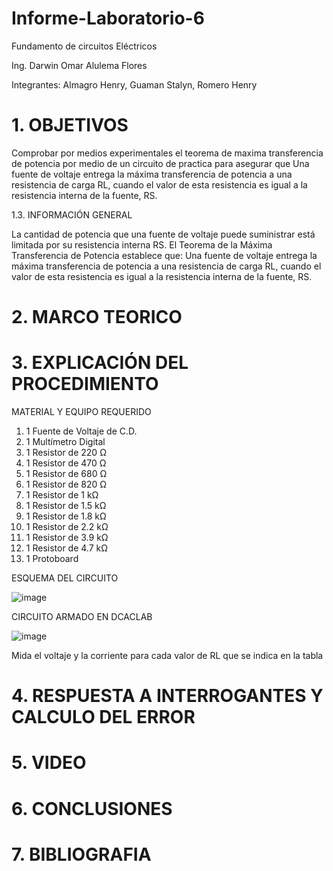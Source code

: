 # Informe-Laboratorio-6

Fundamento de circuitos Eléctricos

Ing. Darwin Omar Alulema Flores

Integrantes: Almagro Henry, Guaman Stalyn, Romero Henry

# 1. OBJETIVOS

Comprobar por medios experimentales el teorema de maxima transferencia de potencia por medio de un circuito de practica para asegurar que Una fuente de voltaje entrega la máxima transferencia de potencia a una resistencia de carga RL, cuando el valor de esta resistencia es igual a la resistencia interna de la fuente, RS.

1.3. INFORMACIÓN GENERAL

La cantidad de potencia que una fuente de voltaje puede suministrar está limitada por su resistencia interna RS. El Teorema de la Máxima Transferencia de Potencia establece que: Una fuente de voltaje entrega la máxima transferencia de potencia a una resistencia de carga RL, cuando el valor de esta resistencia es igual a la resistencia interna de la fuente, RS.



# 2. MARCO TEORICO
# 3. EXPLICACIÓN DEL PROCEDIMIENTO

MATERIAL Y EQUIPO REQUERIDO

1. 1 Fuente de Voltaje de C.D.
2. 1 Multímetro Digital
3. 1 Resistor de 220 Ω
4. 1 Resistor de 470 Ω
5. 1 Resistor de 680 Ω
6. 1 Resistor de 820 Ω
7. 1 Resistor de 1 kΩ
8. 1 Resistor de 1.5 kΩ
9. 1 Resistor de 1.8 kΩ
10. 1 Resistor de 2.2 kΩ
11. 1 Resistor de 3.9 kΩ
12. 1 Resistor de 4.7 kΩ
13. 1 Protoboard

ESQUEMA DEL CIRCUITO

![image](https://user-images.githubusercontent.com/116781677/211951419-08705a54-232e-4e8d-9441-1a3b0f09800d.png)

CIRCUITO ARMADO EN DCACLAB

![image](https://user-images.githubusercontent.com/116781677/211952694-9f45243d-70a1-47d7-97a0-bbf2ea7885d6.png)


Mida el voltaje y la corriente para cada valor de RL que se indica en la tabla

# 4. RESPUESTA A INTERROGANTES Y CALCULO DEL ERROR
# 5. VIDEO
# 6. CONCLUSIONES
# 7. BIBLIOGRAFIA
